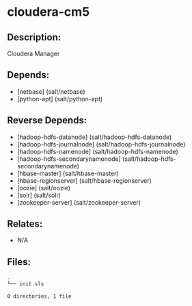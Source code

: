 # cloudera-cm5

## Description:

Cloudera Manager

## Depends:

  -  [netbase] (salt/netbase)
  -  [python-apt] (salt/python-apt)

## Reverse Depends:

  -  [hadoop-hdfs-datanode] (salt/hadoop-hdfs-datanode)
  -  [hadoop-hdfs-journalnode] (salt/hadoop-hdfs-journalnode)
  -  [hadoop-hdfs-namenode] (salt/hadoop-hdfs-namenode)
  -  [hadoop-hdfs-secondarynamenode] (salt/hadoop-hdfs-secondarynamenode)
  -  [hbase-master] (salt/hbase-master)
  -  [hbase-regionserver] (salt/hbase-regionserver)
  -  [oozie] (salt/oozie)
  -  [solr] (salt/solr)
  -  [zookeeper-server] (salt/zookeeper-server)

## Relates:

  -  N/A

## Files:

```bash
.
└── init.sls

0 directories, 1 file
```
